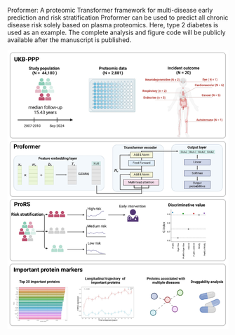 Proformer: A proteomic Transformer framework for multi-disease early prediction and risk stratification
Proformer can be used to predict all chronic disease risk solely based on plasma proteomics. Here, type 2 diabetes is used as an example. The complete analysis and figure code will be publicly available after the manuscript is published.

![](https://github.com/Qiu-Shizheng/Proformer/blob/main/Figure/Figure%201.jpeg)
